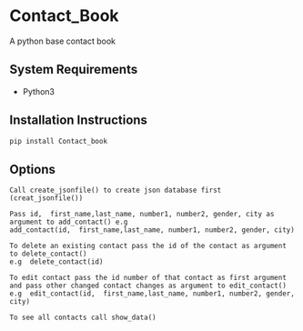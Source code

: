 # Contact_Book

A python base contact book

## System Requirements

-   Python3

## Installation Instructions

```py
pip install Contact_book
```

## Options

```
Call create_jsonfile() to create json database first (creat_jsonfile())

Pass id,  first_name,last_name, number1, number2, gender, city as argument to add_contact() e.g 
add_contact(id,  first_name,last_name, number1, number2, gender, city)

To delete an existing contact pass the id of the contact as argument to delete_contact() 
e.g  delete_contact(id)

To edit contact pass the id number of that contact as first argument and pass other changed contact changes as argument to edit_contact()
e.g  edit_contact(id,  first_name,last_name, number1, number2, gender, city)

To see all contacts call show_data()

```
